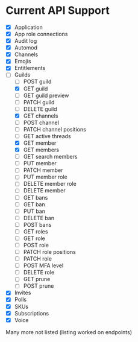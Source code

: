 # Current API Support

- [x] Application
- [x] App role connections
- [x] Audit log
- [x] Automod
- [x] Channels
- [x] Emojis
- [x] Entitlements
- [ ] Guilds
  - [ ] POST guild
  - [x] GET guild
  - [ ] GET guild preview
  - [ ] PATCH guild
  - [ ] DELETE guild
  - [x] GET channels
  - [ ] POST channel
  - [ ] PATCH channel positions
  - [ ] GET active threads
  - [x] GET member
  - [x] GET members
  - [ ] GET search members
  - [ ] PUT member
  - [ ] PATCH member
  - [ ] PUT member role
  - [ ] DELETE member role
  - [ ] DELETE member
  - [ ] GET bans
  - [ ] GET ban
  - [ ] PUT ban
  - [ ] DELETE ban
  - [ ] POST bans
  - [ ] GET roles
  - [ ] GET role
  - [ ] POST role
  - [ ] PATCH role positions
  - [ ] PATCH role
  - [ ] POST MFA level
  - [ ] DELETE role
  - [ ] GET prune
  - [ ] POST prune
- [x] Invites
- [x] Polls
- [x] SKUs
- [x] Subscriptions
- [x] Voice

Many more not listed (listing worked on endpoints)
